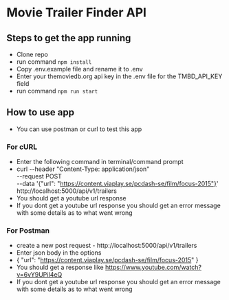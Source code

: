 # Movie Trailer Finder API

## Steps to get the app running

- Clone repo
- run command `npm install`
- Copy .env.example file and rename it to .env
- Enter your themoviedb.org api key in the .env file for the TMBD_API_KEY field
- run command `npm run start`

## How to use app

- You can use postman or curl to test this app

### For cURL

- Enter the following command in terminal/command prompt
- curl --header "Content-Type: application/json" \
  --request POST \
  --data '{"url": "https://content.viaplay.se/pcdash-se/film/focus-2015"}' \
  http://localhost:5000/api/v1/trailers
- You should get a youtube url response
- If you dont get a youtube url response you should get an error message with some details as to what went wrong

### For Postman

- create a new post request - http://localhost:5000/api/v1/trailers
- Enter json body in the options
- { "url": "https://content.viaplay.se/pcdash-se/film/focus-2015" }
- You should get a response like https://www.youtube.com/watch?v=6vY9UPiI4eQ
- If you dont get a youtube url response you should get an error message with some details as to what went wrong
